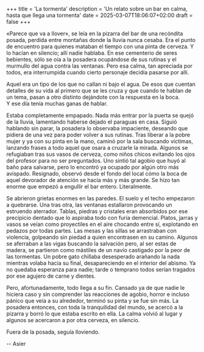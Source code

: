 +++
title = 'La tormenta'
description = 'Un relato sobre un bar en calma, hasta que llega una tormenta'
date = 2025-03-07T18:06:07+02:00
draft = false
+++

«Parece que va a llover», se leía en la pizarra del bar de una recóndita posada, perdida entre montañas donde la lluvia nunca cesaba. Era el punto de encuentro para quienes mataban el tiempo con una pinta de cerveza. Y lo hacían en silencio; allí nadie hablaba. En ese cementerio de seres bebientes, sólo se oía a la posadera ocupándose de sus rutinas y el murmullo del agua contra las ventanas. Pero esa calma, tan apreciada por todos, era interrumpida cuando cierto personaje decidía pasarse por allí.

Aquel era un tipo de los que no callan ni bajo el agua. De esos que cuentan detalles de su vida al primero que se les cruza y que cuando te hablan de un tema, pasan a otro distinto dejándote con la respuesta en la boca.  
Y ese día tenía muchas ganas de hablar.

Estaba completamente empapado. Nada más entrar por la puerta se quejó de la lluvia, lamentando haberse dejado el paraguas en casa. Siguió hablando sin parar, la posadera lo observaba impaciente, deseando que pidiera de una vez para poder volver a sus rutinas. Tras liberar a la pobre mujer y ya con su pinta en la mano, caminó por la sala buscando víctimas, lanzando frases a todo aquel que osara a cruzarle la mirada. Algunos se refugiaban tras sus vasos de cerveza, como niños chicos evitando los ojos del profesor para no ser preguntados. Uno sintió tal agobio que huyó al baño para salvarse, pero lo encontró ya ocupado por algún otro más avispado. Resignado, observó desde el fondo del local cómo la boca de aquel devorador de atención se hacía más y más grande. Se hizo tan enorme que empezó a engullir el bar entero. Literalmente.

Se abrieron grietas enormes en las paredes. El suelo y el techo empezaron a quebrarse. Una tras otra, las ventanas estallaron provocando un estruendo aterrador. Tablas, piedras y cristales eran absorbidos por ese precipicio dentado que lo aspiraba todo con furia demencial. Platos, jarras y vasos se veían como proyectiles en el aire chocando entre sí, explotando en pedazos por todas partes. Las mesas y las sillas se arrastraban con violencia, golpeando sin piedad a quien encontrasen en su camino. Algunos se aferraban a las vigas buscando la salvación pero, al ser estas de madera, se partieron como mástiles de un navío castigado por la peor de las tormentas. Un pobre gato chillaba desesperado arañando la nada mientras volaba hacia su final, desapareciendo en el interior del abismo. Ya no quedaba esperanza para nadie; tarde o temprano todos serían tragados por ese agujero de carne y dientes.

Pero, afortunadamente, todo llega a su fin. Cansado ya de que nadie le hiciera caso y sin comprender las reacciones de agobio, horror e incluso pánico que veía a su alrededor, terminó su pinta y se fue sin más. La posadera entonces, con toda la tranquilidad del mundo, se acercó a la pizarra y borró lo que estaba escrito en ella. La calma volvió al lugar y algunos se acercaron a por otra cerveza, en silencio.

Fuera de la posada, seguía lloviendo.

--
Asier
